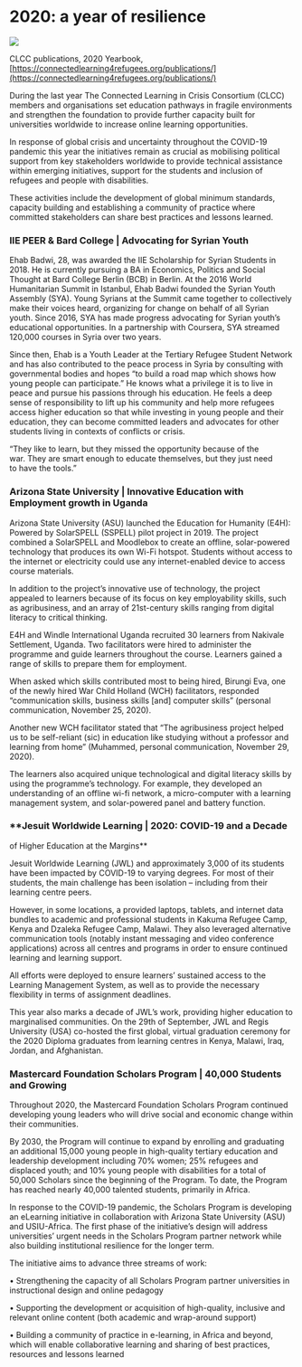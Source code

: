 # **2020: a year of resilience**

![](https://images.prismic.io/syntia/2cd0b4bf-183e-400c-a0d5-ed470887bef2_screenshot-2021-07-21-at-15.32.20.png?auto=compress,format)

CLCC publications, 2020 Yearbook, [https://connectedlearning4refugees.org/publications/](https://connectedlearning4refugees.org/publications/)

During the last year The Connected Learning in Crisis Consortium (CLCC) members and organisations set education pathways in fragile environments and strengthen the foundation to provide further capacity built for universities worldwide to increase online learning opportunities.

In response of global crisis and uncertainty throughout the COVID-19 pandemic this year the initiatives remain as crucial as mobilising political support from key stakeholders worldwide to provide technical assistance within emerging initiatives, support for the students and inclusion of refugees and people with disabilities.

These activities include the development of global minimum standards, capacity building and establishing a community of practice where committed stakeholders can share best practices and lessons learned.

### **IIE PEER & Bard College | Advocating for Syrian Youth**

Ehab Badwi, 28, was awarded the IIE Scholarship for Syrian Students in 2018. He is currently pursuing a BA in Economics, Politics and Social Thought at Bard College Berlin (BCB) in Berlin. At the 2016 World Humanitarian Summit in Istanbul, Ehab Badwi founded the Syrian Youth Assembly (SYA). Young Syrians at the Summit came together to collectively make their voices heard, organizing for change on behalf of all Syrian youth. Since 2016, SYA has made progress advocating for Syrian youth’s educational opportunities. In a partnership with Coursera, SYA streamed 120,000 courses in Syria over two years.

Since then, Ehab is a Youth Leader at the Tertiary Refugee Student Network and has also contributed to the peace process in Syria by consulting with governmental bodies and hopes “to build a road map which shows how young people can participate.” He knows what a privilege it is to live in peace and pursue his passions through his education. He feels a deep sense of responsibility to lift up his community and help more refugees access higher education so that while investing in young people and their education, they can become committed leaders and advocates for other students living in contexts of conflicts or crisis.

“They like to learn, but they missed the opportunity because of the war. They are smart enough to educate themselves, but they just need to have the tools.”

### **Arizona State University | Innovative Education with Employment growth in Uganda**

Arizona State University (ASU) launched the Education for Humanity (E4H): Powered by SolarSPELL (SSPELL) pilot project in 2019. The project combined a SolarSPELL and Moodlebox to create an offline, solar-powered technology that produces its own Wi-Fi hotspot. Students without access to the internet or electricity could use any internet-enabled device to access course materials.

In addition to the project’s innovative use of technology, the project appealed to learners because of its focus on key employability skills, such as agribusiness, and an array of 21st-century skills ranging from digital literacy to critical thinking.

E4H and Windle International Uganda recruited 30 learners from Nakivale Settlement, Uganda. Two facilitators were hired to administer the programme and guide learners throughout the course. Learners gained a range of skills to prepare them for employment.

When asked which skills contributed most to being hired, Birungi Eva, one of the newly hired War Child Holland (WCH) facilitators, responded “communication skills, business skills \[and\] computer skills” (personal communication, November 25, 2020).

Another new WCH facilitator stated that “The agribusiness project helped us to be self-reliant (sic) in education like studying without a professor and learning from home” (Muhammed, personal communication, November 29, 2020).

The learners also acquired unique technological and digital literacy skills by using the programme’s technology. For example, they developed an understanding of an offline wi-fi network, a micro-computer with a learning management system, and solar-powered panel and battery function.

### **Jesuit Worldwide Learning | 2020: COVID-19 and a Decade  
of Higher Education at the Margins**

Jesuit Worldwide Learning (JWL) and approximately 3,000 of its students have been impacted by COVID-19 to varying degrees. For most of their students, the main challenge has been isolation – including from their learning centre peers.

However, in some locations, a provided laptops, tablets, and internet data bundles to academic and professional students in Kakuma Refugee Camp, Kenya and Dzaleka Refugee Camp, Malawi. They also leveraged alternative communication tools (notably instant messaging and video conference applications) across all centres and programs in order to ensure continued learning and learning support.

All efforts were deployed to ensure learners’ sustained access to the Learning Management System, as well as to provide the necessary flexibility in terms of assignment deadlines.

This year also marks a decade of JWL’s work, providing higher education to marginalised communities. On the 29th of September, JWL and Regis University (USA) co-hosted the first global, virtual graduation ceremony for the 2020 Diploma graduates from learning centres in Kenya, Malawi, Iraq, Jordan, and Afghanistan.

### **Mastercard Foundation Scholars Program | 40,000 Students and Growing**

Throughout 2020, the Mastercard Foundation Scholars Program continued developing young leaders who will drive social and economic change within their communities.

By 2030, the Program will continue to expand by enrolling and graduating an additional 15,000 young people in high-quality tertiary education and leadership development including 70% women; 25% refugees and displaced youth; and 10% young people with disabilities for a total of 50,000 Scholars since the beginning of the Program. To date, the Program has reached nearly 40,000 talented students, primarily in Africa.

In response to the COVID-19 pandemic, the Scholars Program is developing an eLearning initiative in collaboration with Arizona State University (ASU) and USIU-Africa. The first phase of the initiative’s design will address universities’ urgent needs in the Scholars Program partner network while also building institutional resilience for the longer term.

The initiative aims to advance three streams of work:

• Strengthening the capacity of all Scholars Program partner universities in instructional design and online pedagogy

• Supporting the development or acquisition of high-quality, inclusive and relevant online content (both academic and wrap-around support)

• Building a community of practice in e-learning, in Africa and beyond, which will enable collaborative learning and sharing of best practices, resources and lessons learned